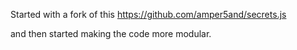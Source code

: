
Started with a fork of this https://github.com/amper5and/secrets.js

and then started making the code more modular.
